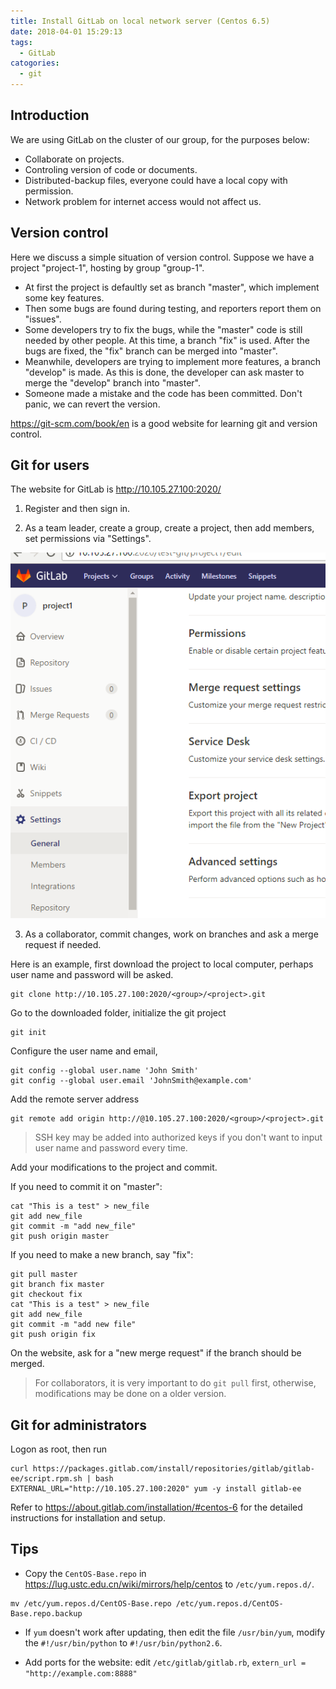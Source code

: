 ```yaml
---
title: Install GitLab on local network server (Centos 6.5)
date: 2018-04-01 15:29:13
tags:
  - GitLab
catogories:
  - git
---
```


## Introduction

We are using GitLab on the cluster of our group, for the purposes below:

- Collaborate on projects.
- Controling version of code or documents.
- Distributed-backup files, everyone could have a local copy with permission.
- Network problem for internet access would not affect us.

## Version control

Here we discuss a simple situation of version control.
Suppose we have a project "project-1", hosting by group "group-1".

- At first the project is defaultly set as branch "master", which implement some key features.
- Then some bugs are found during testing, and reporters report them on "issues".
- Some developers try to fix the bugs, while the "master" code is still needed by other people.
At this time, a branch "fix" is used. After the bugs are fixed, the "fix" branch can be merged
into "master".
- Meanwhile, developers are trying to implement more features, a branch "develop" is made.
As this is done, the developer can ask master to merge the "develop" branch into "master".
- Someone made a mistake and the code has been committed. Don't panic, we can revert the version.

<https://git-scm.com/book/en> is a good website for learning git and version control.

## Git for users

The website for GitLab is <http://10.105.27.100:2020/>

1. Register and then sign in.

2. As a team leader, create a group, create a project, then add members, set permissions
via "Settings".

![](/images/project-settings.png)

3. As a collaborator, commit changes, work on branches and ask a merge request if needed.

Here is an example, first download the project to local computer, perhaps user name and password will be asked.
```
git clone http://10.105.27.100:2020/<group>/<project>.git 
```
Go to the downloaded folder, initialize the git project
```
git init
```
Configure the user name and email,
```
git config --global user.name 'John Smith'
git config --global user.email 'JohnSmith@example.com'
```
Add the remote server address
```
git remote add origin http://@10.105.27.100:2020/<group>/<project>.git
```
> SSH key may be added into authorized keys if you don't want to input user name and password every time.

Add your modifications to the project and commit.

If you need to commit it on "master":
```
cat "This is a test" > new_file
git add new_file
git commit -m "add new_file"
git push origin master
```
If you need to make a new branch, say "fix":
```
git pull master
git branch fix master
git checkout fix
cat "This is a test" > new_file
git add new_file
git commit -m "add new file"
git push origin fix
```
On the website, ask for a "new merge request" if the branch should be merged.

> For collaborators, it is very important to do `git pull` first, otherwise, modifications may be done on a older version.

## Git for administrators

Logon as root, then run
```
curl https://packages.gitlab.com/install/repositories/gitlab/gitlab-ee/script.rpm.sh | bash
EXTERNAL_URL="http://10.105.27.100:2020" yum -y install gitlab-ee
```

Refer to <https://about.gitlab.com/installation/#centos-6> for the detailed instructions for installation and setup.

## Tips

- Copy the `CentOS-Base.repo` in <https://lug.ustc.edu.cn/wiki/mirrors/help/centos> to `/etc/yum.repos.d/`.
```
mv /etc/yum.repos.d/CentOS-Base.repo /etc/yum.repos.d/CentOS-Base.repo.backup
```

- If `yum` doesn't work after updating, then edit the file `/usr/bin/yum`, modify the `#!/usr/bin/python` to `#!/usr/bin/python2.6`.

- Add ports for the website: edit `/etc/gitlab/gitlab.rb`, `extern_url = "http://example.com:8888"`
